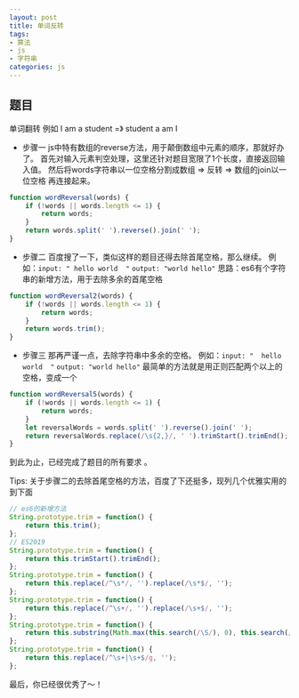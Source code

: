 ```yaml
---
layout: post
title: 单词反转
tags:
- 算法
- js
- 字符串
categories: js
---
```


## 题目
单词翻转 例如 I am a student =》 student a am I

* 步骤一
js中特有数组的reverse方法，用于颠倒数组中元素的顺序，那就好办了。
首先对输入元素判空处理，这里还针对题目宽限了1个长度，直接返回输入值。
然后将words字符串以一位空格分割成数组 => 反转 => 数组的join以一位空格 再连接起来。
```javascript
function wordReversal(words) {
    if (!words || words.length <= 1) {
        return words;
    }
    return words.split(' ').reverse().join(' ');
}
```

* 步骤二
百度搜了一下，类似这样的题目还得去除首尾空格，那么继续。
例如：`input: " hello world  "` `output: "world hello"`
思路：es6有个字符串的新增方法，用于去除多余的首尾空格
```javascript
function wordReversal2(words) {
    if (!words || words.length <= 1) {
        return words;
    }
    return words.trim();
}
```

* 步骤三
那再严谨一点，去除字符串中多余的空格。
例如：`input: "  hello    world  "` `output: "world hello"`
最简单的方法就是用正则匹配两个以上的空格，变成一个
```javascript
function wordReversal5(words) {
    if (!words || words.length <= 1) {
        return words;
    }
    let reversalWords = words.split(' ').reverse().join(' ');
    return reversalWords.replace(/\s{2,}/, ' ').trimStart().trimEnd();
}
```
到此为止，已经完成了题目的所有要求 。

Tips:  关于步骤二的去除首尾空格的方法，百度了下还挺多，现列几个优雅实用的到下面
```javascript
// es6的新增方法
String.prototype.trim = function() {
    return this.trim();
};
// ES2019
String.prototype.trim = function() {
    return this.trimStart().trimEnd();
};
String.prototype.trim = function() {
    return this.replace(/^\s*/, '').replace(/\s*$/, '');
};
String.prototype.trim = function() {
    return this.replace(/^\s+/, '').replace(/\s+$/, '');
};
String.prototype.trim = function() {
    return this.substring(Math.max(this.search(/\S/), 0), this.search(/\S\s*$/) + 1);
};
String.prototype.trim = function() {
    return this.replace(/^\s+|\s+$/g, '');
};
```

最后，你已经很优秀了～！



